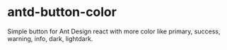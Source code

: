 # antd-button-color
Simple button for Ant Design react with more color like primary, success, warning, info, dark, lightdark.
